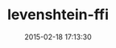 ---
layout: post
title:  "levenshtein-ffi"
repo:   "dbalatero/levenshtein-ffi"
date:   2015-02-18 17:13:30
gemurl: http://github.com/dbalatero/levenshtein-ffi
---